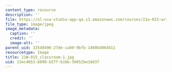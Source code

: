 ```yaml
---
content_type: resource
description: ''
file: https://ol-ocw-studio-app-qa.s3.amazonaws.com/courses/21w-015-writing-and-rhetoric-writing-about-sports-fall-2013/15ec46b36890b57fb1bb50652be18d37_21W-015_classroom-1.jpg
file_type: image/jpeg
image_metadata:
  caption: ''
  credit: ''
  image-alt: ''
parent_uid: 33540496-27de-ca69-9bfb-1460bd06d411
resourcetype: Image
title: 21W-015_classroom-1.jpg
uid: 15ec46b3-6890-b57f-b1bb-50652be18d37
---
```

